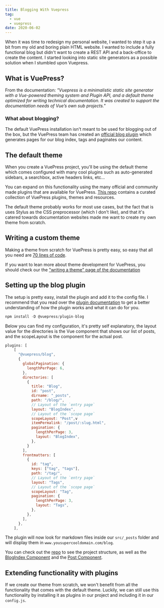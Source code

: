 ```yaml
---
title: Blogging With Vuepress
tag:
  - vue
  - vuepress
date: 2020-06-02
---
```


When it was time to redesign my personal website, I wanted to step it up a bit from my old and boring plain HTML website. I wanted to include a fully functional blog but didn't want to create a REST API and a back-office to create the content. I started looking into static site generators as a possible solution when I stumbled upon Vuepress.

<!-- more -->

## What is VuePress?

From the documentation: _"Vuepress is a minimalistic static site generator with a Vue-powered theming system and Plugin API, and a default theme optimized for writing technical documentation. It was created to support the documentation needs of Vue’s own sub projects."_

### What about blogging?

The default VuePress installation isn't meant to be used for blogging out of the box, but the VuePress team has created an [official blog plugin](https://vuepress-theme-blog.ulivz.com/) which generates pages for our blog index, tags and paginates our content.

## The default theme

When you create a VuePress project, you'll be using the default theme which comes configured with many cool plugins such as auto-generated sidebars, a searchbox, active headers links, etc...

You can expand on this functionality using the many official and community made plugins that are available for VuePress. [This repo](https://github.com/vuepressjs/awesome-vuepress) contains a curated collection of VuePress plugins, themes and resources.

The default theme probably works for most use cases, but the fact that is uses Stylus as the CSS preprocessor (which I don't like), and that it's catered towards documentation websites made me want to create my own theme from scratch.

## Writing a custom theme

Making a theme from scratch for VuePress is pretty easy, so easy that all you need are [70 lines of code](https://github.com/ulivz/70-lines-of-vuepress-blog-theme).

If you want to lean more about theme development for VuePress, you should check our the ["writing a theme" page of the documentation](https://vuepress.vuejs.org/theme/writing-a-theme.html)

## Setting up the blog plugin

The setup is pretty easy, install the plugin and add it to the config file. I recommend that you read over the [plugin documentation](https://vuepress-theme-blog.ulivz.com/) to get a better understanding of how the plugin works and what it can do for you.

```js
npm install -D @vuepress/plugin-blog
```

Below you can find my configuration, it's pretty self explanatory, the layout value for the directories is the Vue component that shows our list of posts, and the scopeLayout is the component for the actual post.

```js
plugins: [
    [
      "@vuepress/blog",
      {
        globalPagination: {
          lengthPerPage: 6,
        },
        directories: [
          {
            title: "Blog",
            id: "post",
            dirname: "_posts",
            path: "/blog/",
            // Layout of the `entry page`
            layout: "BlogIndex",
            // Layout of the `scope page`
            scopeLayout: "Post",v
            itemPermalink: "/post/:slug.html",
            pagination: {
              lengthPerPage: 3,
              layout: "BlogIndex",
            },
          }
        ],
        frontmatters: [
          {
            id: "tag",
            keys: ["tag", "tags"],
            path: "/tag/",
            // Layout of the `entry page`
            layout: "Tags",
            // Layout of the `scope page`
            scopeLayout: "Tag",
            pagination: {
              lengthPerPage: 3,
              layout: "Tags",
            },
          },
        ],
      },
    ],
```

The plugin will now look for markdown files inside our `src/_posts` folder and will display them in `www.yousupercooldomain.com/blog`.

You can check out the [repo](https://github.com/fmonper1/fmonper.com/) to see the project structure, as well as the [BlogIndex Component](https://github.com/fmonper1/fmonper.com/blob/master/src/.vuepress/theme/layouts/BlogIndex.vue) and the [Post Component](https://github.com/fmonper1/fmonper.com/blob/master/src/.vuepress/theme/layouts/Post.vue).

## Extending functionality with plugins

If we create our theme from scratch, we won't benefit from all the functionality that comes with the default theme. Luckily, we can still use this functionality by installing it as plugins in our project and including it in our `config.js`.
